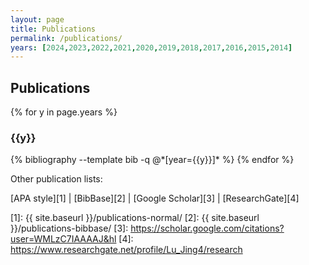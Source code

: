 ```yaml
---
layout: page
title: Publications
permalink: /publications/
years: [2024,2023,2022,2021,2020,2019,2018,2017,2016,2015,2014]
---
```


## Publications

{% for y in page.years %}
  <h3 class="year">{{y}}</h3>
  {% bibliography --template bib -q @*[year={{y}}]* %}
{% endfor %}

Other publication lists:

[APA style][1] \| [BibBase][2] \| [Google Scholar][3] \| [ResearchGate][4]

[1]: {{ site.baseurl }}/publications-normal/
[2]: {{ site.baseurl }}/publications-bibbase/
[3]: https://scholar.google.com/citations?user=WMLzC7IAAAAJ&hl
[4]: https://www.researchgate.net/profile/Lu_Jing4/research